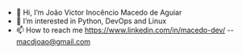 - 👋 Hi, I’m João Victor Inocêncio Macedo de Aguiar
- 👀 I’m interested in Python, DevOps and Linux
- 📫 How to reach me https://www.linkedin.com/in/macedo-dev/ -- macdjoao@gmail.com

<!---
macdjoao/macdjoao is a ✨ special ✨ repository because its `README.md` (this file) appears on your GitHub profile.
You can click the Preview link to take a look at your changes.
--->
